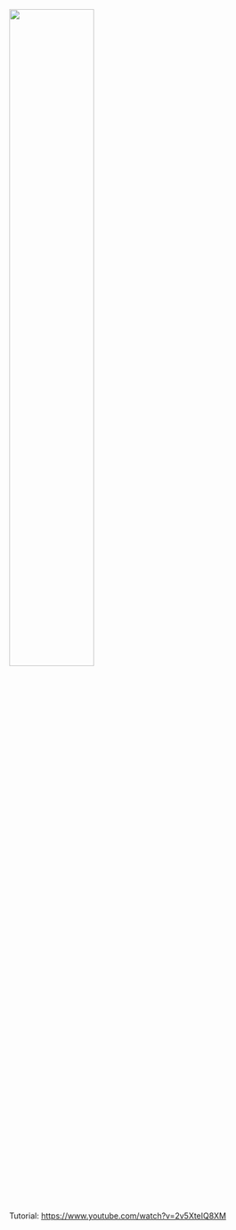 <img src="https://github.com/Digicrest/Machine-Learning/blob/master/TensorflowJS/Tensors.png" width="55%"/>

Tutorial: https://www.youtube.com/watch?v=2v5XteIQ8XM
